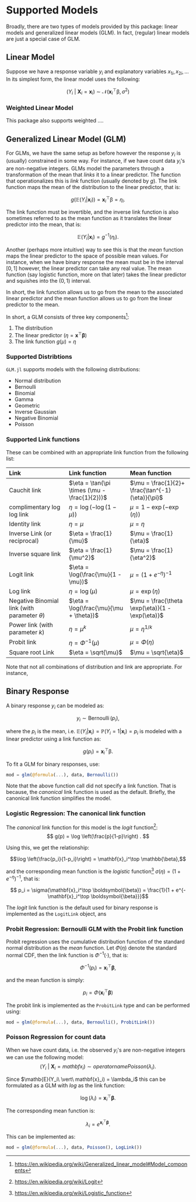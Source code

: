 # Supported Models

Broadly, there are two types of models provided by this package: linear models and generalized linear models (GLM).
In fact, (regular) linear models are just a special case of GLM.

## Linear Model

Suppose we have a response variable $y_i$ and explanatory variables $x_{1i}, x_{2i}, ...$
In its simplest form, the linear model uses the following:
```math
(Y_i\ \vert \ \mathbf{X}_i = \mathbf{x}_i)\ \sim\ \mathcal{N}(\mathbf{x}_i^\top \mathbb{\beta}, \sigma^2)
```


### Weighted Linear Model

This package also supports weighted ....

## Generalized Linear Model (GLM)

For GLMs, we have the same setup as before however the response $y_i$ is (usually) constrained in some way.
For instance, if we have count data $y_i$'s are non-negative integers.
GLMs model the parameters through a transformation of the mean that _links_ it to a linear predictor.
The function that operationalizes this is _link_ function (usually denoted by $g$).
The link function maps the mean of the distribution to the linear predictor, that is:
```math
g(\mathbb{E}(Y_i | \mathbf{x}_i)) = \mathbf{x}_i^\top \mathbb{\beta} = \eta_i .
```
The link function must be invertible, and the inverse link function is also sometimes referred to as the mean function as it translates the linear predictor into the mean, that is:
```math
    \mathbb{E}(Y_i | \mathbf{x}_i) = g^{-1}(\eta_i) .
```
Another (perhaps more intuitive) way to see this is that the _mean_ function maps the linear predictor to the space of possible mean values.
For instance, when we have binary response the mean must be in the interval $[0,1]$ however, the linear predictor can take any real value.
The mean function (say logistic function, more on that later) takes the linear predictor and squishes into the $(0, 1)$ interval.

In short, the link function allows us to go from the mean to the associated linear predictor and the mean function allows us to go from the linear predictor to the mean.

In short, a GLM consists of three key components[^GLMwiki]:

1. The distribution
2. The linear predictor $(\eta = \mathbf{x}^\top \boldsymbol{\beta})$
3. The link function $g(\mu) = \eta$

### Supported Distribtions

`GLM.jl` supports models with the following distributions:

- Normal distribution
- Bernoulli
- Binomial
- Gamma
- Geometric
- Inverse Gaussian
- Negative Binomial
- Poisson





### Supported Link functions

These can be combined with an appropriate link function from the following list:

| Link | Link function | Mean function |
|:---------- |:---------- |:------------|
| Cauchit link                 | $\eta = \tan(\pi \times (\mu - \frac{1}{2}))$ | $\mu = \frac{1}{2}+ \frac{\tan^{-1}(\eta)}{\pi}$|
| complimentary log log link   | $\eta = \log(-\log(1 - \mu))$ | $\mu = 1 - \exp(-\exp(\eta))$ |
| Identity link                | $\eta = \mu$ | $\mu = \eta$ |
| Inverse Link (or reciprocal) | $\eta = \frac{1}{\mu}$ | $\mu = \frac{1}{\eta}$ |
| Inverse square link          | $\eta = \frac{1}{\mu^2}$ | $\mu = \frac{1}{\eta^2}$ |
| Logit link                   | $\eta = \log(\frac{\mu}{1 - \mu})$ | $\mu = (1 + e^{-\eta})^{-1}$ |
| Log link                     | $\eta = \log(\mu)$ | $\mu = \exp(\eta)$ |
| Negative Binomial link (with parameter $\theta$)     | $\eta = \log(\frac{\mu}{\mu + \theta})$ | $\mu = \frac{\theta \exp(\eta)}{1 - \exp(\eta)}$ |
| Power link  (with parameter $k$)                 | $\eta = \mu^{k}$ | $\mu = \eta^{1/k}$ |
| Probit link                  | $\eta = \Phi^{-1}(\mu)$ | $\mu = \Phi(\eta)$ |
| Square root Link             | $\eta = \sqrt{\mu}$ | $\mu = \sqrt{\eta}$ |

Note that not all combinations of distribution and link are appropriate.
For instance, 

## Binary Response

A binary response $y_i$ can be modeled as:
```math
y_i \sim \operatorname{Bernoulli}(p_i) ,
```
where the $p_i$ is the mean, i.e. $\mathbb{E}(Y_i | \mathbf{x}_i) = \mathbb{P}(Y_i = 1 | \mathbf{x}_i) = p_i$ is modeled with a linear predictor using a link function as:
```math
g(p_i) =  \mathbf{x}_i^\top \mathbb{\beta}.
```

To fit a GLM for binary responses, use:
```julia
mod = glm(@formula(...), data, Bernoulli())
```

Note that the above function call did not specify a link function.
That is because, the _canonical_ link function is used as the default.
Briefly, the canonical link function simplifies the model.  

### Logistic Regression: The canonical link function

The _canonical_ link function for this model is the _logit_ function[^logit]:
$$
g(p) = \log \left(\frac{p}{1-p}\right) .
$$

Using this, we get the relationship:
```math
\log \left(\frac{p_i}{1-p_i}\right) = \mathbf{x}_i^\top \mathbb{\beta},
```

and the corresponding mean function is the _logistic_ function[^logistic] $\sigma(\eta) = (1 + e^{-\eta})^{-1}$, that is:
```math
    p_i = \sigma(\mathbf{x}_i^\top \boldsymbol{\beta}) = \frac{1}{1 + e^{-\mathbf{x}_i^\top \boldsymbol{\beta}}}
```

The _logit_ link function is the default used for binary response is implemented as the `LogitLink` object, ans


### Probit Regression: Bernoulli GLM with the Probit link function

Probit regression uses the cumulative distribution function of the standard normal distribution as the _mean_ function.
Let $\Phi(\eta)$ denote the standard normal CDF, then the link function is $\Phi^{-1}(\cdot)$, that is:
```math
\Phi^{-1}(p_i) = \mathbf{x}_i^\top \boldsymbol{\beta},
```
and the mean function is simply:
```math
p_i = \Phi(\mathbf{x}_i^\top \boldsymbol{\beta})
```

The probit link is implemented as the `ProbitLink` type and can be performed using:
```julia
mod = glm(@formula(...), data, Bernoulli(), ProbitLink())
```

### Poisson Regression for count data

When we have count data, i.e. the observed $y_i$'s are non-negative integers we can use the following model: 
$$
    ( Y_i\ \vert\ \mathbf{X}_i = mathbf{x}_i) \sim operatorname{Poisson}(\lambda_i).
$$

Since $\mathb{E}(Y_i\ \vert\ mathbf{x}_i) = \lambda_i$ this can be formulated as a GLM with _log_ as the link function:
```math
\log(\lambda_i) = \mathbf{x}_i^\top \boldsymbol{\beta} .
```
The corresponding mean function is:
```math
\lambda_i = e^{\mathbf{x}_i^\top \boldsymbol{\beta} } .
```
This can be implemented as:
```julia
mod = glm(@formula(...), data, Poisson(), LogLink())
```


[^logit]: https://en.wikipedia.org/wiki/Logit
[^logistic]: https://en.wikipedia.org/wiki/Logistic_function
[^GLMwiki]: https://en.wikipedia.org/wiki/Generalized_linear_model#Model_components
